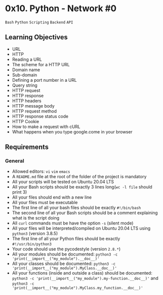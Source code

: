 # 0x10. Python - Network #0
`Bash` `Python` `Scripting` `Backend` `API`

## Learning Objectives
* URL
* HTTP
* Reading a URL
* The scheme for a HTTP URL
* Domain name
* Sub-domain
* Defining a port number in a URL
* Query string
* HTTP request
* HTTP response
* HTTP headers
* HTTP message body
* HTTP request method
* HTTP response status code
* HTTP Cookie
* How to make a request with cURL
* What happens when you type google.come in your browser

## Requirements
### General
* Allowed editors: `vi` `vim` `emacs`
* A `README.md` file at the root of the folder of the project is mandatory
* All your scripts will be tested on Ubuntu 20.04 LTS
* All your Bash scripts should be exactly 3 lines long(`wc -l file` should print 3)
* All your files should end with a new line
* All your files must be executable
* The first line of all your bash files should be exactly `#!/bin/bash`
* The second line of all your Bash scripts should be a comment explaining what is the script doing
* All `curl` commands must be have the option `-s` (silent mode)
* All your files will be interpreted/compiled on Ubuntu 20.04 LTS using `python3` (version 3.8.5)
* The first line of all your Python files should be exactly `#!/usr/bin/python3`
* Your code should use the pycodestyle (version `2.8.*`)
* All your modules should be documented: `python3 -c 'print(__import__("my_module").__doc__)'`
* All your classes should be documented: `python3 -c 'print(__import__("my_module").MyClass.__doc__)'`
* All your functions (inside and outside a class) should be documented: `python3 -c 'print(__import__("my_module").my-function.__doc__)'` and `python3 -c 'print(__import__("my_module").MyClass.my_function.__doc__)'`
